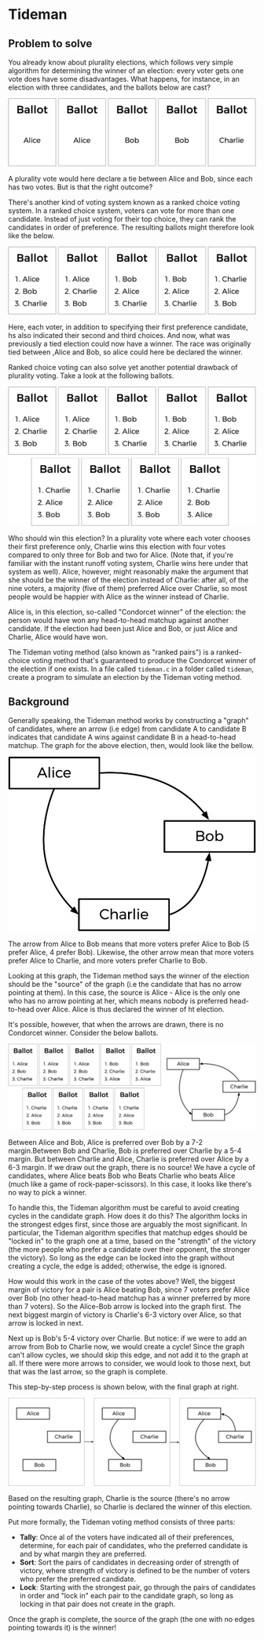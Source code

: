 # Tideman

## Problem to solve

You already know about plurality elections, which follows very simple algorithm for determining the winner of an election:
every voter gets one vote does have some disadvantages. What happens, for instance, in an election with three candidates, and the ballots below are cast?

![ballots](img/ballot.png)

A plurality vote would here declare a tie between Alice and Bob, since each has two votes. But is that the right outcome?

There's another kind of voting system known as a ranked choice voting system. In a ranked choice system, voters can vote for more than one candidate. Instead of just voting for their top choice, they can rank the candidates in order of preference. The resulting ballots might therefore look like the below.

![ranked-ballots](img/ranked-ballot.png)

Here, each voter, in addition to specifying their first preference candidate, hs also indicated their second and third choices. And now, what was previously a tied election could now have a winner. The race was originally tied between ,Alice and Bob, so alice could here be declared the winner.

Ranked  choice voting can also solve yet another potential drawback of plurality voting. Take a look at the following ballots.

![condorcet](img/condorcet.png)

Who should win this election? In a plurality vote where each voter chooses their first preference only, Charlie wins this election with four votes compared to only three for Bob and two for Alice. (Note that, if you're familiar with the instant runoff voting system, Charlie wins here under that system as well). Alice, however, might reasonably make the argument that she should be the winner of the election instead of Charlie: after all, of the nine voters, a majority (five of them) preferred Alice over Charlie, so most people would be happier with Alice as the winner instead of Charlie.

Alice is, in this election, so-called "Condorcet winner" of the election: the person would have won any head-to-head matchup against another candidate. If the election had been just Alice and Bob, or just Alice and Charlie, Alice would have won.

The Tideman voting method (also known as "ranked pairs") is a ranked-choice voting method that's guaranteed to produce the Condorcet winner of the election if one exists. In a file called `tideman.c` in a folder called `tideman`, create a program to simulate an election by the Tideman voting method.

## Background

Generally speaking, the Tideman method works by constructing a "graph" of candidates, where an arrow (i.e edge) from candidate A to candidate B indicates that candidate A wins against candidate B in a head-to-head matchup. The graph for the above election, then, would look like the bellow.

![graph](img/graph.png)

The arrow from Alice to Bob means that more voters prefer Alice to Bob (5 prefer Alice, 4 prefer Bob). Likewise, the other arrow mean that more voters prefer Alice to Charlie, and more voters prefer Charlie to Bob.

Looking at this graph, the Tideman method says the winner of the election should be the "source" of the graph (i.e the candidate that has no arrow pointing at them). In this case, the source is Alice - Alice is the only one who has no arrow pointing at her, which means nobody is preferred head-to-head over Alice. Alice is thus declared the winner of ht election.

It's possible, however, that when the arrows are drawn, there is no Condorcet winner. Consider the below ballots.

![no-condorcet](img/no-condorcet.png)

Between Alice and Bob, Alice is preferred over Bob by a 7-2 margin.Between Bob and Charlie, Bob is preferred over Charlie by a 5-4 margin. But between Charlie and Alice, Charlie is preferred over Alice by a 6-3 margin. If we draw out the graph, there is no source! We have a cycle of candidates, where Alice beats Bob who Beats Charlie who beats Alice (much like a game of rock-paper-scissors). In this case, it looks like there's no way to pick a winner.

To handle this, the Tideman algorithm must be careful to avoid creating cycles in the candidate graph. How does it do this? The algorithm locks in the strongest edges first, since those are arguably the most significant. In particular, the Tideman algorithm specifies that matchup edges should be "locked in" to the graph one at a time, based on the "strength" of the victory (the more people who prefer a candidate over their opponent, the stronger the victory). So long as the edge can be locked into the graph without creating a cycle, the edge is added; otherwise, the edge is ignored.

How would this work in the case of the votes above? Well, the biggest margin of victory for a pair is Alice beating Bob, since 7 voters prefer Alice over Bob (no other head-to-head matchup has a winner preferred by more than 7 voters). So the Alice-Bob arrow is locked into the graph first. The next biggest margin of victory is Charlie's 6-3 victory over Alice, so that arrow is locked in next.

Next up is Bob's 5-4 victory over Charlie. But notice: if we were  to add an arrow from Bob to Charlie now, we would create a cycle! Since the graph can't allow cycles, we should skip this edge, and not add it to the graph at all. If there were more arrows to consider, we would look to those next, but that was the last arrow, so the graph is complete.

This step-by-step process is shown below, with the final graph at right.

![final-graph](img/final-graph.png)

Based on the resulting graph, Charlie is the source (there's no arrow pointing towards Charlie), so Charlie is declared the winner of this election.

Put more formally, the Tideman voting method consists of three parts:

* **Tally**: Once al of the voters have indicated all of their preferences, determine, for each pair of candidates, who the preferred candidate is and by what margin they are preferred.
* **Sort**: Sort the pairs of candidates in decreasing order of strength of victory, where strength of victory is defined to be the number of voters who prefer the preferred candidate.
* **Lock**: Starting with the strongest pair, go through the pairs of candidates in order and "lock in" each pair to the candidate graph, so long as locking in that pair does not create in the graph.

Once the graph is complete, the source of the graph (the one with no edges pointing towards it) is the winner!

